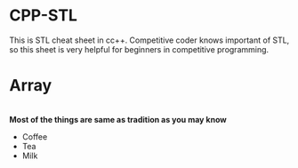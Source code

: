 # CPP-STL
This is STL cheat sheet in cc++. Competitive coder knows important of STL, so this sheet is very helpful for beginners in competitive programming.<br>
<h1><b>Array</b></h1><br>
<b>Most of the things are same as tradition as you may know</b>
<ul>
  <li>Coffee</li>
  <li>Tea</li>
  <li>Milk</li>
</ul>
